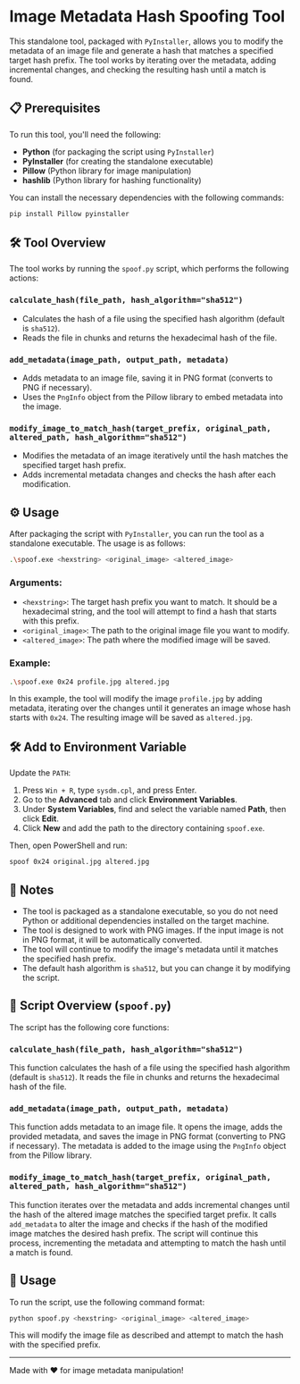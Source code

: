 
# Image Metadata Hash Spoofing Tool

This standalone tool, packaged with `PyInstaller`, allows you to modify the metadata of an image file and generate a hash that matches a specified target hash prefix. The tool works by iterating over the metadata, adding incremental changes, and checking the resulting hash until a match is found.

## 📋 Prerequisites

To run this tool, you'll need the following:

- **Python** (for packaging the script using `PyInstaller`)
- **PyInstaller** (for creating the standalone executable)
- **Pillow** (Python library for image manipulation)
- **hashlib** (Python library for hashing functionality)

You can install the necessary dependencies with the following commands:

```bash
pip install Pillow pyinstaller
```

## 🛠️ Tool Overview

The tool works by running the `spoof.py` script, which performs the following actions:

### `calculate_hash(file_path, hash_algorithm="sha512")`

- Calculates the hash of a file using the specified hash algorithm (default is `sha512`).
- Reads the file in chunks and returns the hexadecimal hash of the file.

### `add_metadata(image_path, output_path, metadata)`

- Adds metadata to an image file, saving it in PNG format (converts to PNG if necessary).
- Uses the `PngInfo` object from the Pillow library to embed metadata into the image.

### `modify_image_to_match_hash(target_prefix, original_path, altered_path, hash_algorithm="sha512")`

- Modifies the metadata of an image iteratively until the hash matches the specified target hash prefix.
- Adds incremental metadata changes and checks the hash after each modification.

## ⚙️ Usage

After packaging the script with `PyInstaller`, you can run the tool as a standalone executable. The usage is as follows:

```bash
.\spoof.exe <hexstring> <original_image> <altered_image>
```

### Arguments:

- `<hexstring>`: The target hash prefix you want to match. It should be a hexadecimal string, and the tool will attempt to find a hash that starts with this prefix.
- `<original_image>`: The path to the original image file you want to modify.
- `<altered_image>`: The path where the modified image will be saved.

### Example:

```bash
.\spoof.exe 0x24 profile.jpg altered.jpg
```

In this example, the tool will modify the image `profile.jpg` by adding metadata, iterating over the changes until it generates an image whose hash starts with `0x24`. The resulting image will be saved as `altered.jpg`.

## 🛠️ Add to Environment Variable

Update the `PATH`:

1. Press `Win + R`, type `sysdm.cpl`, and press Enter.
2. Go to the **Advanced** tab and click **Environment Variables**.
3. Under **System Variables**, find and select the variable named **Path**, then click **Edit**.
4. Click **New** and add the path to the directory containing `spoof.exe`.

Then, open PowerShell and run:

```bash
spoof 0x24 original.jpg altered.jpg
```

## 📜 Notes

- The tool is packaged as a standalone executable, so you do not need Python or additional dependencies installed on the target machine.
- The tool is designed to work with PNG images. If the input image is not in PNG format, it will be automatically converted.
- The tool will continue to modify the image's metadata until it matches the specified hash prefix.
- The default hash algorithm is `sha512`, but you can change it by modifying the script.

## 📝 Script Overview (`spoof.py`)

The script has the following core functions:

### `calculate_hash(file_path, hash_algorithm="sha512")`

This function calculates the hash of a file using the specified hash algorithm (default is `sha512`). It reads the file in chunks and returns the hexadecimal hash of the file.

### `add_metadata(image_path, output_path, metadata)`

This function adds metadata to an image file. It opens the image, adds the provided metadata, and saves the image in PNG format (converting to PNG if necessary). The metadata is added to the image using the `PngInfo` object from the Pillow library.

### `modify_image_to_match_hash(target_prefix, original_path, altered_path, hash_algorithm="sha512")`

This function iterates over the metadata and adds incremental changes until the hash of the altered image matches the specified target prefix. It calls `add_metadata` to alter the image and checks if the hash of the modified image matches the desired hash prefix. The script will continue this process, incrementing the metadata and attempting to match the hash until a match is found.

## 🚀 Usage

To run the script, use the following command format:

```bash
python spoof.py <hexstring> <original_image> <altered_image>
```

This will modify the image file as described and attempt to match the hash with the specified prefix.

---
Made with ❤️ for image metadata manipulation!
